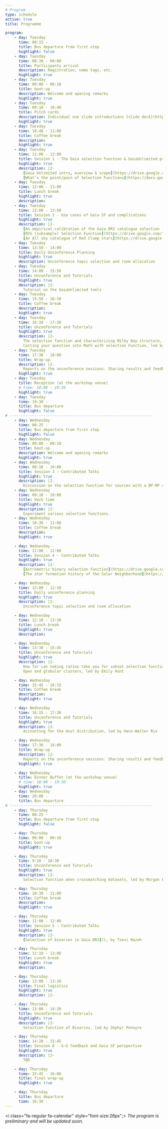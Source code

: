 ```yaml
---
# Program
type: schedule
active: true
title: Programme

program:
    - day: Tuesday
      time: 08:15 -
      title: Bus departure from first stop
      highlight: false
    - day: Tuesday
      time: 08:30 - 09:00
      title: Participants arrival
      description: Registration, name tags, etc.
      highlight: true
    - day: Tuesday
      time: 09:00 - 09:10
      title: boot-up
      description: Welcome and opening remarks
      highlight: true
    - day: Tuesday
      time: 09:10 - 10:40
      title: Pitch cards
      description: Individual one slide introductions [slide deck](https://docs.google.com/presentation/d/1qP4x2mJiqwI1hqZlG6ca-T3rkY5-wkERbvDUPYZgJ24/edit?usp=sharing)
      highlight: true
    - day: Tuesday
      time: 10:40 - 11:00
      title: Coffee break
      description:
      highlight: true
    - day: Tuesday
      time: 11:00 - 12:00
      title: Session 1 - The Gaia selection function & GaiaUnlimited project
      highlight: true
      description: |2-
        [Gaia Unlimited intro, overview & scope](https://drive.google.com/file/d/1KiROTW_324fk0V5wkrASJLBhEwA-gM4h/view?usp=sharing) by Anthony Brown
        [What’s the point/pain of Selection Functions](https://docs.google.com/presentation/d/18mBevGnPXntXvByMjITRQlppxAoGpnFR/edit?usp=sharing&ouid=111562470490142140758&rtpof=true&sd=true) by Hans-Walter Rix
    - day: Tuesday
      time: 12:00 - 13:00
      title: Lunch break
      highlight: true
      description:
    - day: Tuesday
      time: 13:00 - 13:50
      title: Session 2 - Use cases of Gaia SF and complications
      highlight: true
      description: |2-
        [An empirical calibration of the Gaia DR3 catalogue selection function](https://drive.google.com/file/d/1ED53m5kn6BvMei8iqqp_3J5Xoh7L2h4z/view?usp=sharing) by Tristan Cantat-Gaudin
        [RVS (subsample) Selection Function](https://drive.google.com/file/d/1Z-4lIx_iT9_pH1kC9_TrwmlaEEYMk0L0/view?usp=sharing) by Alfred Castro-Ginard
        [An All sky catalogue of Red Clump stars](https://drive.google.com/file/d/1c0E9pnU3KmqEfSHfb4ntJiJN5jyU5lzo/view?usp=sharing) by Shourya Khanna
    - day: Tuesday
      time: 13:50 - 14:00
      title: Daily Unconference Planning
      highlight: true
      description: Unconference topic selection and room allocation
    - day: Tuesday
      time: 14:00 - 15:50
      title: Unconference and Tutorials
      highlight: true
      description: |2-
        Tutorial on the GaiaUnlimited tools
    - day: Tuesday
      time: 15:50 - 16:10
      title: Coffee break
      description:
      highlight: true
    - day: Tuesday
      time: 16:10 - 17:30
      title: Unconference and Tutorials
      highlight: true
      description: |2-
        The selection function and characterizing Milky Way structure, led by Anthony Brown
        Casting your question into Math with selection Function, led by Hans-Walter Rix
    - day: Tuesday
      time: 17:30 - 18:00
      title: Wrap-up
      description: |2-
        Reports on the unconference sessions. Sharing results and feedback.
      highlight: true
    - day: Tuesday
      title: Reception (at the workshop venue)
      # time: 18:00 - 19:30
      highlight: true
    - day: Tuesday
      time: 19:30 -
      title: Bus departure
      highlight: false
# ----------------------------------------------------------------
    - day: Wednesday
      time: 08:25 -
      title: Bus departure from first stop
      highlight: false
    - day: Wednesday
      time: 09:00 - 09:10
      title: boot-up
      description: Welcome and opening remarks
      highlight: true
    - day: Wednesday
      time: 09:10 - 10:00
      title: Session 3 - Contributed Talks
      highlight: true
      description: |2-
        Discussion on the selection function for sources with a BP-RP colour, led by Tristan Cantat-Gaudin
    - day: Wednesday
      time: 09:10 - 10:00
      title: Hack time
      highlight: true
      description: |2-
        Experiment various selection functions.
    - day: Wednesday
      time: 10:30 - 11:00
      title: Coffee break
      description:
      highlight: true

    - day: Wednesday
      time: 11:00 - 12:00
      title: Session 4 - Contributed Talks
      highlight: true
      description: |2-
        [Astrometric binary selection function](https://drive.google.com/file/d/1FmYINa9Ta3rSb6_5gNTfYCip2wI9GM3U/view?usp=sharing) by Zephyr Penoyre
        [The star formation history of the Solar Neighborhood](https://drive.google.com/file/d/1UYkZIYIgZPFOmDdB_MzHYBbBO-bwIRpK/view?usp=sharing) by Alessandro Mazzi

    - day: Wednesday
      time: 12:00 - 12:10
      title: Daily unconference planning
      highlight: true
      description: |2-
        Unconference topic selection and room allocation

    - day: Wednesday
      time: 12:10 - 13:30
      title: Lunch break
      highlight: true
      description:

    - day: Wednesday
      time: 13:30 - 15:45
      title: Unconference and Tutorials
      highlight: true
      description: |2-
        How far can taking ratios take you for subset selection functions, led by Payel Das
        Open and globular clusters, led by Emily Hunt

    - day: Wednesday
      time: 15:45 - 16:15
      title: Coffee break
      description:
      highlight: true

    - day: Wednesday
      time: 16:15 - 17:30
      title: Unconference and Tutorials
      highlight: true
      description: |2-
        Accounting for the dust distribution, led by Hans-Walter Rix

    - day: Wednesday
      time: 17:30 - 18:00
      title: Wrap-up
      description: |2-
        Reports on the unconference sessions. Sharing results and feedback.
      highlight: true

    - day: Wednesday
      title: Dinner Buffet (at the workshop venue)
      # time: 18:00 - 19:30
      highlight: true
    - day: Wednesday
      time: 20:00 -
      title: Bus departure
# ----------------------------------------------------------------
    - day: Thursday
      time: 08:25 -
      title: Bus departure from first stop
      highlight: false

    - day: Thursday
      time: 09:00 - 09:10
      title: boot-up
      highlight: true

    - day: Thursday
      time: 9:10 - 10:30
      title: Unconference and Tutorials
      highlight: true
      description: |2-
        Selection function when crossmatching datasets, led by Morgan Fouesneau

    - day: Thursday
      time: 10:30 - 11:00
      title: Coffee break
      description:
      highlight: true

    - day: Thursday
      time: 11:00 - 12:00
      title: Session 5 - Contributed Talks
      highlight: true
      description: |2-
        [Selection of binaries in Gaia DR3](), by Tsevi Mazeh

    - day: Thursday
      time: 12:10 - 13:00
      title: Lunch break
      highlight: true
      description:

    - day: Thursday
      time: 13:00 - 13:10
      title: Final logistics
      highlight: true
      description: |2-

    - day: Thursday
      time: 13:00 - 14:20
      title: Unconference and Tutorials
      highlight: true
      description: |2-
        Selection function of Binaries, led by Zephyr Penoyre

    - day: Thursday
      time: 14:20 - 15:45
      title: Session 8 - G-U feedback and Gaia SF perspective
      highlight: true
      description: |2-
        TBD

    - day: Thursday
      time: 15:45 - 16:00
      title: final wrap-up
      highlight: true

    - day: Thursday
      title: Bus departure
      time: 16:30 -
---
```


<i class="fa-regular fa-calendar" style="font-size:26px";></i> _The program is preliminary and will be updated soon._
